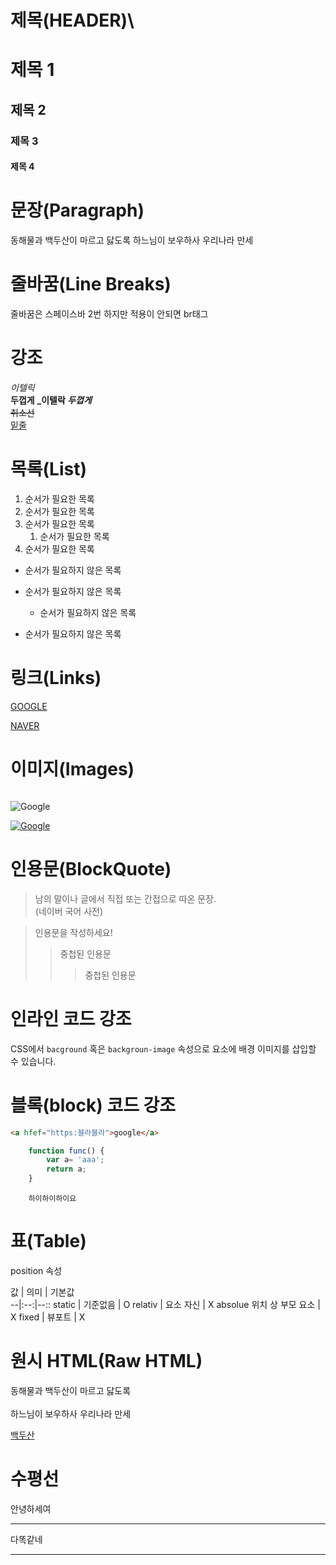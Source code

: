 # 제목(HEADER)\

# 제목 1

## 제목 2

### 제목 3

#### 제목 4

# 문장(Paragraph)

동해물과 백두산이 마르고 닳도록 하느님이 보우하사 우리나라 만세

# 줄바꿈(Line Breaks)

줄바꿈은 스페이스바 2번  하지만 적용이 안되면 br태그

# 강조

_이텔릭_<br>**두껍게**
**_이텔락 _두껍게_**<br>
~~취소선~~<br>
<u>밑줄</u>

# 목록(List)

1. 순서가 필요한 목록  
1. 순서가 필요한 목록  
1. 순서가 필요한 목록  
    1. 순서가 필요한 목록  
1. 순서가 필요한 목록


- 순서가 필요하지 않은 목록  
- 순서가 필요하지 않은 목록  
    - 순서가 필요하지 않은 목록  

- 순서가 필요하지 않은 목록  

# 링크(Links)

[GOOGLE](https://www.google.com/)  

[NAVER](https://naver.com "NAVER로 이동!") 

# 이미지(Images)

![]()

![Google](https://www.google.com/images/branding/googlelogo/1x/googlelogo_color_272x92dp.png)

[![Google](https://www.google.com/images/branding/googlelogo/1x/googlelogo_color_272x92dp.png)](https://www.google.com/)  

# 인용문(BlockQuote)

> 남의 말이나 글에서 직접 또는 간접으로 따온 문장.  
> (네이버 국어 사전)

> 인용문을 작성하세요!
>> 중첩된 인용문  
>>> 중첩된 인용문

# 인라인 코드 강조

CSS에서 `bacground` 혹은 `backgroun-image` 속성으로 요소에 배경 이미지를 삽입할 수 있습니다.

# 블록(block) 코드 강조


```html
<a hfef="https:블라블라">google</a>
```

```javascript
    function func() {
        var a= 'aaa';
        return a;
    }
```

```paintext
    하이하이하이요
```

# 표(Table)

position 속성

값 | 의미 | 기본값  
--|:--:|--::
static | 기준없음 | O
relativ | 요소 자신 | X
absolue 위치 상 부모 요소 | X
fixed | 뷰포트 | X

# 원시 HTML(Raw HTML)

동해물과 백두산이 마르고 닳도록<br />  
하느님이 보우하사 우리나라 만세

<span style="text-decoration: underline;">백두산</span>

# 수평선

안녕하세여

---
다똑같네
***
